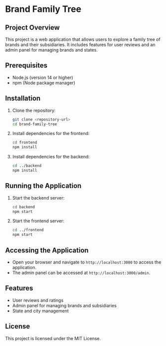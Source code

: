 # Brand Family Tree

## Project Overview
This project is a web application that allows users to explore a family tree of brands and their subsidiaries. It includes features for user reviews and an admin panel for managing brands and states.

## Prerequisites
- Node.js (version 14 or higher)
- npm (Node package manager)

## Installation
1. Clone the repository:
   ```bash
   git clone <repository-url>
   cd brand-family-tree
   ```

2. Install dependencies for the frontend:
   ```bash
   cd frontend
   npm install
   ```

3. Install dependencies for the backend:
   ```bash
   cd ../backend
   npm install
   ```

## Running the Application
1. Start the backend server:
   ```bash
   cd backend
   npm start
   ```

2. Start the frontend server:
   ```bash
   cd ../frontend
   npm start
   ```

## Accessing the Application
- Open your browser and navigate to `http://localhost:3000` to access the application.
- The admin panel can be accessed at `http://localhost:3000/admin`.

## Features
- User reviews and ratings
- Admin panel for managing brands and subsidiaries
- State and city management

## License
This project is licensed under the MIT License.
